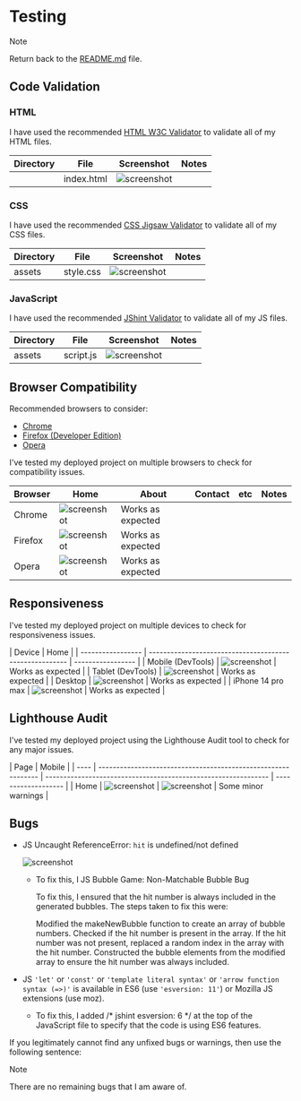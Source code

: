# Testing

> [!NOTE]  
> Return back to the [README.md](README.md) file.

## Code Validation

### HTML

I have used the recommended [HTML W3C Validator](https://validator.w3.org) to validate all of my HTML files.

| Directory | File       | Screenshot                                                                   | Notes |
| --------- | ---------- | ---------------------------------------------------------------------------- | ----- |
|           | index.html | ![screenshot](documentation/validation/Screenshot%202024-05-17%20193901.png) |       |

### CSS

I have used the recommended [CSS Jigsaw Validator](https://jigsaw.w3.org/css-validator) to validate all of my CSS files.

| Directory | File      | Screenshot                                                                   | Notes |
| --------- | --------- | ---------------------------------------------------------------------------- | ----- |
| assets    | style.css | ![screenshot](documentation/validation/Screenshot%202024-05-17%20192855.png) |       |

### JavaScript

I have used the recommended [JShint Validator](https://jshint.com) to validate all of my JS files.

| Directory | File      | Screenshot                                                                   | Notes |
| --------- | --------- | ---------------------------------------------------------------------------- | ----- |
| assets    | script.js | ![screenshot](documentation/validation/Screenshot%202024-05-17%20193924.png) |       |

## Browser Compatibility

Recommended browsers to consider:

- [Chrome](https://www.google.com/chrome)
- [Firefox (Developer Edition)](https://www.mozilla.org/firefox/developer)
- [Opera](https://www.opera.com/download)

I've tested my deployed project on multiple browsers to check for compatibility issues.

| Browser | Home                                                           | About             | Contact | etc | Notes |
| ------- | -------------------------------------------------------------- | ----------------- | ------- | --- | ----- |
| Chrome  | ![screenshot](documentation/browsers/browser-chrome-home.png)  | Works as expected |
| Firefox | ![screenshot](documentation/browsers/browser-firefox-home.png) | Works as expected |
| Opera   | ![screenshot](documentation/browsers/browser-opera-home.png)   | Works as expected |

## Responsiveness

I've tested my deployed project on multiple devices to check for responsiveness issues.

| Device            | Home                                                    |
| ----------------- | ------------------------------------------------------- | ----------------- |
| Mobile (DevTools) | ![screenshot](documentation/responsiveness/mobile.png)  | Works as expected |
| Tablet (DevTools) | ![screenshot](documentation/responsiveness/tablet.png)  | Works as expected |
| Desktop           | ![screenshot](documentation/responsiveness/desktop.png) | Works as expected |
| iPhone 14 pro max | ![screenshot](documentation/responsiveness/mobile.png)  | Works as expected |

## Lighthouse Audit

I've tested my deployed project using the Lighthouse Audit tool to check for any major issues.

| Page | Mobile                                                        |
| ---- | ------------------------------------------------------------- | -------------------------------------------------------------- | ------------------- |
| Home | ![screenshot](documentation/lighthouse/lighthouse-mobile.png) | ![screenshot](documentation/lighthouse/lighthouse-desktop.png) | Some minor warnings |

## Bugs

- JS Uncaught ReferenceError: `hit` is undefined/not defined

  ![screenshot](documentation/bugs/bugs.png)

  - To fix this, I JS Bubble Game: Non-Matchable Bubble Bug

    To fix this, I ensured that the hit number is always included in the generated bubbles. The steps taken to fix this were:

    Modified the makeNewBubble function to create an array of bubble numbers.
    Checked if the hit number is present in the array.
    If the hit number was not present, replaced a random index in the array with the hit number.
    Constructed the bubble elements from the modified array to ensure the hit number was always included.

- JS `'let'` or `'const'` or `'template literal syntax'` or `'arrow function syntax (=>)'` is available in ES6 (use `'esversion: 11'`) or Mozilla JS extensions (use moz).

  - To fix this, I added /* jshint esversion: 6 */ at the top of the JavaScript file to specify that the code is using ES6 features.

If you legitimately cannot find any unfixed bugs or warnings, then use the following sentence:

> [!NOTE]  
> There are no remaining bugs that I am aware of.

